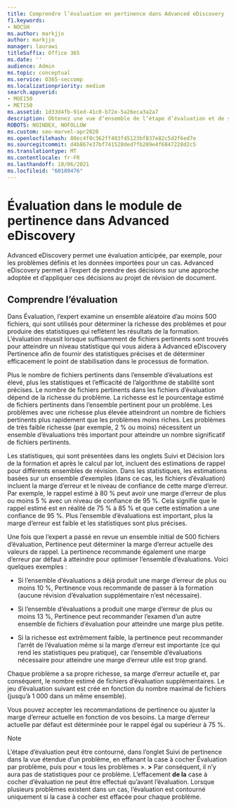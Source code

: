 ```yaml
---
title: Comprendre l’évaluation en pertinence dans Advanced eDiscovery
f1.keywords:
- NOCSH
ms.author: markjjo
author: markjjo
manager: laurawi
titleSuffix: Office 365
ms.date: ''
audience: Admin
ms.topic: conceptual
ms.service: O365-seccomp
ms.localizationpriority: medium
search.appverid:
- MOE150
- MET150
ms.assetid: 1d33d4fb-91ed-41c0-b72e-5a26eca3a2a7
description: Obtenez une vue d’ensemble de l’étape d’évaluation et de son rôle dans la détermination de la richesse des problèmes lors de l’entraînement Pertinence Microsoft 365 Advanced eDiscovery.
ROBOTS: NOINDEX, NOFOLLOW
ms.custom: seo-marvel-apr2020
ms.openlocfilehash: 80ec4f0c362ff403f45123bf837e82c5d2f6ed7e
ms.sourcegitcommit: d4b867e37bf741528ded7fb289e4f6847228d2c5
ms.translationtype: MT
ms.contentlocale: fr-FR
ms.lasthandoff: 10/06/2021
ms.locfileid: "60189476"
---
```

# <a name="assessment-in-the-relevance-module-in-advanced-ediscovery"></a>Évaluation dans le module de pertinence dans Advanced eDiscovery
  
Advanced eDiscovery permet une évaluation anticipée, par exemple, pour les problèmes définis et les données importées pour un cas. Advanced eDiscovery permet à l’expert de prendre des décisions sur une approche adoptée et d’appliquer ces décisions au projet de révision de document.
  
## <a name="understanding-assessment"></a>Comprendre l’évaluation

Dans Évaluation, l’expert examine un ensemble aléatoire d’au moins 500 fichiers, qui sont utilisés pour déterminer la richesse des problèmes et pour produire des statistiques qui reflètent les résultats de la formation. L’évaluation réussit lorsque suffisamment de fichiers pertinents sont trouvés pour atteindre un niveau statistique qui vous aidera à Advanced eDiscovery Pertinence afin de fournir des statistiques précises et de déterminer efficacement le point de stabilisation dans le processus de formation. 
  
Plus le nombre de fichiers pertinents dans l’ensemble d’évaluations est élevé, plus les statistiques et l’efficacité de l’algorithme de stabilité sont précises. Le nombre de fichiers pertinents dans les fichiers d’évaluation dépend de la richesse du problème. La richesse est le pourcentage estimé de fichiers pertinents dans l’ensemble pertinent pour un problème. Les problèmes avec une richesse plus élevée atteindront un nombre de fichiers pertinents plus rapidement que les problèmes moins riches. Les problèmes de très faible richesse (par exemple, 2 % ou moins) nécessitent un ensemble d’évaluations très important pour atteindre un nombre significatif de fichiers pertinents.
  
Les statistiques, qui sont présentées dans les onglets Suivi et Décision lors de la formation et après le calcul par lot, incluent des estimations de rappel pour différents ensembles de révision. Dans les statistiques, les estimations basées sur un ensemble d’exemples (dans ce cas, les fichiers d’évaluation) incluent la marge d’erreur et le niveau de confiance de cette marge d’erreur. Par exemple, le rappel estimé à 80 % peut avoir une marge d’erreur de plus ou moins 5 % avec un niveau de confiance de 95 %. Cela signifie que le rappel estimé est en réalité de 75 % à 85 % et que cette estimation a une confiance de 95 %. Plus l’ensemble d’évaluations est important, plus la marge d’erreur est faible et les statistiques sont plus précises. 
  
Une fois que l’expert a passé en revue un ensemble initial de 500 fichiers d’évaluation, Pertinence peut déterminer la marge d’erreur actuelle des valeurs de rappel. La pertinence recommande également une marge d’erreur par défaut à atteindre pour optimiser l’ensemble d’évaluations. Voici quelques exemples :
  
- Si l’ensemble d’évaluations a déjà produit une marge d’erreur de plus ou moins 10 %, Pertinence vous recommande de passer à la formation (aucune révision d’évaluation supplémentaire n’est nécessaire). 

- Si l’ensemble d’évaluations a produit une marge d’erreur de plus ou moins 13 %, Pertinence peut recommander l’examen d’un autre ensemble de fichiers d’évaluation pour atteindre une marge plus petite. 

- Si la richesse est extrêmement faible, la pertinence peut recommander l’arrêt de l’évaluation même si la marge d’erreur est importante (ce qui rend les statistiques peu pratique), car l’ensemble d’évaluations nécessaire pour atteindre une marge d’erreur utile est trop grand.

Chaque problème a sa propre richesse, sa marge d’erreur actuelle et, par conséquent, le nombre estimé de fichiers d’évaluation supplémentaires. Le jeu d’évaluation suivant est créé en fonction du nombre maximal de fichiers (jusqu’à 1 000 dans un même ensemble).
  
Vous pouvez accepter les recommandations de pertinence ou ajuster la marge d’erreur actuelle en fonction de vos besoins. La marge d’erreur actuelle par défaut est déterminée pour le rappel égal ou supérieur à 75 %.
  
> [!NOTE]
> L’étape d’évaluation peut être contourné, dans l’onglet Suivi de  pertinence dans la vue étendue d’un problème, en effanant la case à cocher Évaluation par problème, puis pour « tous les problèmes ». **\>** Par conséquent, il n’y aura pas de statistiques pour ce problème. L’effacement **de la** case à cocher d’évaluation ne peut être effectué qu’avant l’évaluation. Lorsque plusieurs problèmes existent dans un cas, l’évaluation est contourné uniquement si la case à cocher est effacée pour chaque problème.
